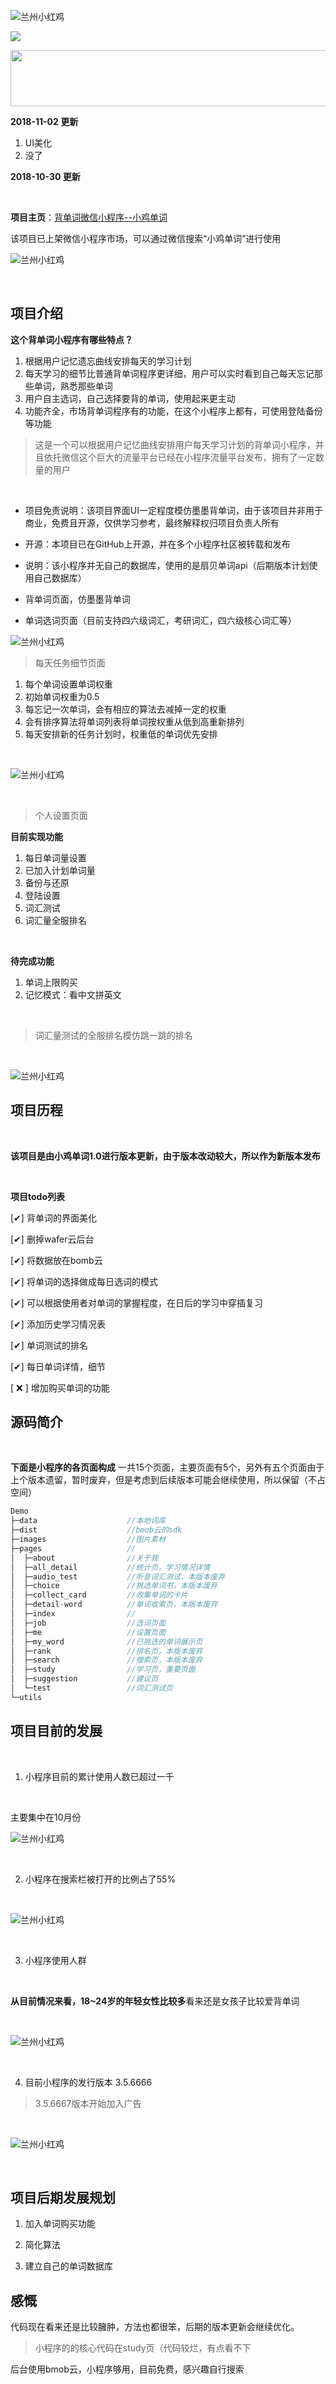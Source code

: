 
![兰州小红鸡](https://picture-1256429518.cos.ap-chengdu.myqcloud.com/blog/110601.png)

<a href="https://me.idealli.com/post/651cfd47.html"><img src="https://image.idealli.com/blog/18123106.jpg"></a>

<a href="https://www.vultr.com/?ref=7446652"><img src="https://www.vultr.com/media/banner_1.png" width="728" height="90"></a>

**2018-11-02 更新**
1. UI美化
2. 没了

<!--more-->
**2018-10-30 更新**

<br>

**项目主页**：[背单词微信小程序--小鸡单词](https://me.idealli.com/post/118d23db.html)

该项目已上架微信小程序市场，可以通过微信搜索“小鸡单词”进行使用

![兰州小红鸡](https://picture-1256429518.cos.ap-chengdu.myqcloud.com/blog/110102.jpg)

<br>

## 项目介绍


**这个背单词小程序有哪些特点？**


1. 根据用户记忆遗忘曲线安排每天的学习计划
2. 每天学习的细节比普通背单词程序更详细，用户可以实时看到自己每天忘记那些单词，熟悉那些单词
3. 用户自主选词，自己选择要背的单词，使用起来更主动
4. 功能齐全，市场背单词程序有的功能，在这个小程序上都有，可使用登陆备份等功能

> 这是一个可以根据用户记忆曲线安排用户每天学习计划的背单词小程序，并且依托微信这个巨大的流量平台已经在小程序流量平台发布，拥有了一定数量的用户

<br>

- 项目免责说明：该项目界面UI一定程度模仿墨墨背单词，由于该项目并非用于商业，免费且开源，仅供学习参考，最终解释权归项目负责人所有

- 开源：本项目已在GitHub上开源，并在多个小程序社区被转载和发布

- 说明：该小程序并无自己的数据库，使用的是扇贝单词api（后期版本计划使用自己数据库）

- 背单词页面，仿墨墨背单词

- 单词选词页面（目前支持四六级词汇，考研词汇，四六级核心词汇等）


![兰州小红鸡](https://picture-1256429518.cos.ap-chengdu.myqcloud.com/blog/1102show1.jpg)



> 每天任务细节页面

1. 每个单词设置单词权重
2. 初始单词权重为0.5
3. 每忘记一次单词，会有相应的算法去减掉一定的权重
4. 会有排序算法将单词列表将单词按权重从低到高重新排列
5. 每天安排新的任务计划时，权重低的单词优先安排

<br>

![兰州小红鸡](https://picture-1256429518.cos.ap-chengdu.myqcloud.com/blog/1102show2.jpg)


<br>

> 个人设置页面

**目前实现功能**

1. 每日单词量设置
2. 已加入计划单词量
3. 备份与还原
4. 登陆设置
5. 词汇测试
6. 词汇量全服排名

<br>

**待完成功能**

1. 单词上限购买
2. 记忆模式：看中文拼英文

<br>

> 词汇量测试的全服排名模仿跳一跳的排名

<br>

![兰州小红鸡](https://picture-1256429518.cos.ap-chengdu.myqcloud.com/blog/1102show3.jpg)



## 项目历程

<br>

**该项目是由小鸡单词1.0进行版本更新，由于版本改动较大，所以作为新版本发布**

<br>

**项目todo列表**

[✔] 背单词的界面美化

[✔] 删掉wafer云后台

[✔] 将数据放在bomb云

[✔] 将单词的选择做成每日选词的模式

[✔] 可以根据使用者对单词的掌握程度，在日后的学习中穿插复习

[✔] 添加历史学习情况表

[✔] 单词测试的排名

[✔] 每日单词详情，细节

[ ❌ ] 增加购买单词的功能


## 源码简介

<br>

**下面是小程序的各页面构成**
一共15个页面，主要页面有5个，另外有五个页面由于上个版本遗留，暂时废弃，但是考虑到后续版本可能会继续使用，所以保留（不占空间）


```java
Demo
├─data                    //本地词库
├─dist                    //bmob云的sdk
├─images                  //图片素材
├─pages                   //
│  ├─about                //关于我
│  ├─all_detail           //统计页，学习情况详情
│  ├─audio_test           //听音词汇测试，本版本废弃
│  ├─choice               //挑选单词书，本版本废弃
│  ├─collect_card         //收集单词的卡片
│  ├─detail-word          //单词收索页，本版本废弃
│  ├─index                //
│  ├─job                  //选词页面
│  ├─me                   //设置页面
│  ├─my_word              //已挑选的单词展示页
│  ├─rank                 //排名页，本版本废弃
│  ├─search               //搜索页，本版本废弃
│  ├─study                //学习页，重要页面
│  ├─suggestion           //建议页
│  └─test                 //词汇测试页
└─utils

```


## 项目目前的发展

<br>

1. 小程序目前的累计使用人数已超过一千

<br>

主要集中在10月份

![兰州小红鸡](https://picture-1256429518.cos.ap-chengdu.myqcloud.com/blog/110103.png)

<br>

2. 小程序在搜索栏被打开的比例占了55%

<br>

![兰州小红鸡](https://picture-1256429518.cos.ap-chengdu.myqcloud.com/blog/110104.png)

<br>

3. 小程序使用人群

<br>

**从目前情况来看，18~24岁的年轻女性比较多**看来还是女孩子比较爱背单词

<br>

![兰州小红鸡](https://picture-1256429518.cos.ap-chengdu.myqcloud.com/blog/110105.png)

<br>

4. 目前小程序的发行版本 3.5.6666

> 3.5.6667版本开始加入广告

<br>

![兰州小红鸡](https://picture-1256429518.cos.ap-chengdu.myqcloud.com/blog/110106.png)

<br>

## 项目后期发展规划

1. 加入单词购买功能

2. 简化算法

3. 建立自己的单词数据库


## 感慨

代码现在看来还是比较臃肿，方法也都很笨，后期的版本更新会继续优化。

> 小程序的的核心代码在study页（代码较烂，有点看不下

后台使用bmob云，小程序够用，目前免费，感兴趣自行搜索
